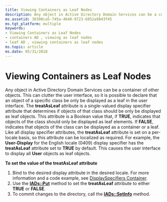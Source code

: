 ```yaml
---
title: Viewing Containers as Leaf Nodes
description: Any object in Active Directory Domain Services can be a container of other objects.
ms.assetid: 38300ca5-745a-4640-9723-6052a9843f45
ms.tgt_platform: multiple
keywords:
- Viewing Containers as Leaf Nodes
- containers AD , viewing as leaf nodes
- leaf AD , viewing containers as leaf nodes
ms.topic: article
ms.date: 05/31/2018
---
```


# Viewing Containers as Leaf Nodes

Any object in Active Directory Domain Services can be a container of other objects. This can clutter the user interface, so it is possible to declare that an object of a specific class be only be displayed as a leaf in the user interface. The **treatAsLeaf** attribute is a single-valued display specifier attribute that determines if objects of that class should be only be displayed as leaf objects. This attribute is a Boolean value that, if **TRUE**, indicates that objects of the class should only be displayed as leaf elements. If **FALSE**, indicates that objects of the class can be displayed as a container or a leaf. Like all display specifier attributes, the **treatAsLeaf** attribute is set on a per-locale basis, so this attribute can be localized as required. For example, the **User-Display** for the English locale (0409) display specifier has the **treatAsLeaf** attribute set to **TRUE** by default. This causes the user interface to display all **User** objects as leaf objects.

**To set the value of the **treatAsLeaf** attribute**

1.  Bind to the desired display attribute in the desired locale. For more information and a code example, see [DisplaySpecifiers Container](displayspecifiers-container.md).
2.  Use the [**IADs::Put**](https://docs.microsoft.com/windows/desktop/api/iads/nf-iads-iads-put) method to set the **treatAsLeaf** attribute to either **TRUE** or **FALSE**.
3.  To commit changes to the directory, call the [**IADs::SetInfo**](https://docs.microsoft.com/windows/desktop/api/iads/nf-iads-iads-setinfo) method.

 

 




